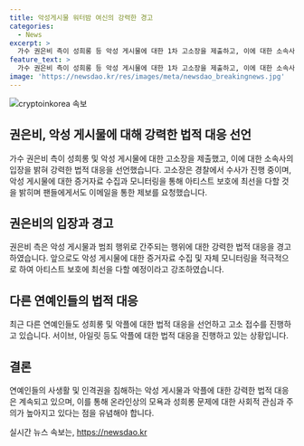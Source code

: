 ```yaml
---
title: 악성게시물 워터밤 여신의 강력한 경고
categories:
  - News
excerpt: >
  가수 권은비 측이 성희롱 등 악성 게시물에 대한 1차 고소장을 제출하고, 이에 대한 소속사의 입장을 통해 범죄 행위에 대한 경찰 수사가 진행 중임을 밝혔다. 또한, 앞으로도 강력한 형사적 조치를 취할 것이라고 경고하며 팬들에게 공식 이메일로 제보를 요청했다. 또한, 최근 연예인들의 악플에 대한 법적 대응 사례들을 소개하며 이 문제에 대한 인식과 대응이 높아지고 있는 상황을 전달했다.
feature_text: >
  가수 권은비 측이 성희롱 등 악성 게시물에 대한 1차 고소장을 제출하고, 이에 대한 소속사의 입장을 통해 범죄 행위에 대한 경찰 수사가 진행 중임을 밝혔다. 또한, 앞으로도 강력한 형사적 조치를 취할 것이라고 경고하며 팬들에게 공식 이메일로 제보를 요청했다. 또한, 최근 연예인들의 악플에 대한 법적 대응 사례들을 소개하며 이 문제에 대한 인식과 대응이 높아지고 있는 상황을 전달했다.
image: 'https://newsdao.kr/res/images/meta/newsdao_breakingnews.jpg'
---
```


<p><img src="https://newsdao.kr/res/images/meta/newsdao_breakingnews.jpg" alt="cryptoinkorea 속보" /></p>

<h2 data-ke-size="size26">권은비, 악성 게시물에 대해 강력한 법적 대응 선언</h2>

<p data-ke-size="size16">가수 권은비 측이 성희롱 및 악성 게시물에 대한 고소장을 제출했고, 이에 대한 소속사의 입장을 밝혀 강력한 법적 대응을 선언했습니다. 고소장은 경찰에서 수사가 진행 중이며, 악성 게시물에 대한 증거자료 수집과 모니터링을 통해 아티스트 보호에 최선을 다할 것을 밝히며 팬들에게서도 이메일을 통한 제보를 요청했습니다.</p>

<h2 data-ke-size="size26">권은비의 입장과 경고</h2>

<p data-ke-size="size16">권은비 측은 악성 게시물과 범죄 행위로 간주되는 행위에 대한 강력한 법적 대응을 경고하였습니다. 앞으로도 악성 게시물에 대한 증거자료 수집 및 자체 모니터링을 적극적으로 하여 아티스트 보호에 최선을 다할 예정이라고 강조하였습니다.</p>

<h2 data-ke-size="size26">다른 연예인들의 법적 대응</h2>

<p data-ke-size="size16">최근 다른 연예인들도 성희롱 및 악플에 대한 법적 대응을 선언하고 고소 접수를 진행하고 있습니다. 서이브, 아일릿 등도 악플에 대한 법적 대응을 진행하고 있는 상황입니다.</p>

<h2 data-ke-size="size26">결론</h2>

<p data-ke-size="size16">연예인들의 사생활 및 인격권을 침해하는 악성 게시물과 악플에 대한 강력한 법적 대응은 계속되고 있으며, 이를 통해 온라인상의 모욕과 성희롱 문제에 대한 사회적 관심과 주의가 높아지고 있다는 점을 유념해야 합니다.</p>
실시간 뉴스 속보는, <a href="https://newsdao.kr" rel="dofollow">https://newsdao.kr</a>


